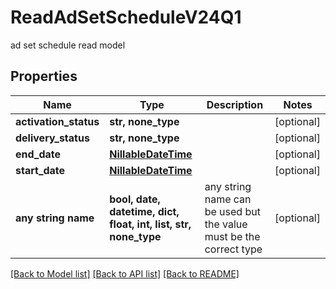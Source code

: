 # ReadAdSetScheduleV24Q1

ad set schedule read model

## Properties
Name | Type | Description | Notes
------------ | ------------- | ------------- | -------------
**activation_status** | **str, none_type** |  | [optional] 
**delivery_status** | **str, none_type** |  | [optional] 
**end_date** | [**NillableDateTime**](NillableDateTime.md) |  | [optional] 
**start_date** | [**NillableDateTime**](NillableDateTime.md) |  | [optional] 
**any string name** | **bool, date, datetime, dict, float, int, list, str, none_type** | any string name can be used but the value must be the correct type | [optional]

[[Back to Model list]](../README.md#documentation-for-models) [[Back to API list]](../README.md#documentation-for-api-endpoints) [[Back to README]](../README.md)



